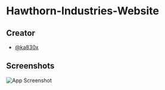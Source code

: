 # Hawthorn-Industries-Website


## Creator

- [@ka830x](https://www.github.com/ka830x)


## Screenshots

![App Screenshot](https://i.ibb.co/z8hKS1b/Bild-2023-03-14-142755267.png)

